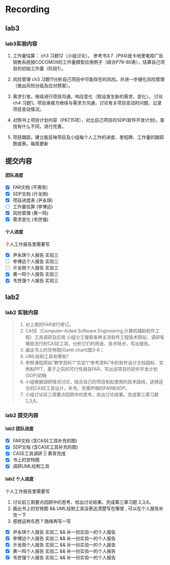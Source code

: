 # Recording

## lab3

### lab3实验内容

1. 工作量估算：
   ch3 习题12（小组讨论）。
   参考书3.7（P94)皮卡地里电视广告销售系统按COCOMOII的工作量模型应用例子（结合P79-80表），估算自己项目的初始工作量（阶段1）。

2. 风险管理
   ch3 习题11分析自己项目中可能存在的风险。并进一步细化风险管理（做出风险分级及应对预案）。

3. 需求引发。继续进行项目沟通，响应变化（假设发生新的需求、变化）。
    讨论ch4 习题1。项目承接方继续与需求方沟通，讨论有关项目变动的问题。记录项目变动情况。

4. 对照书上项目计划内容（P87,15项），对比自己项目的SDP(软件开发计划)，查找有什么不同，进行完善。

5. 项目跟踪。建立能反映项目及小组每个人工作的进度、里程碑、工作量的跟踪图或表。每周更新

## 提交内容

#### 团队进度

- [x] FAR文档 (不用改)
- [x] SDP文档 (亓龙雨)
- [x] 项目进度表 (尹永琪)
- [ ] 工作量估算 (李博远)
- [x] 风险管理 (黄一鸣)
- [x] 需求变化 (韦世强)

#### 个人进度

个人工作报告里需要写
- [x] 尹永琪个人报告 实验三
- [ ] 李博远个人报告 实验三
- [ ] 亓龙雨个人报告 实验三
- [x] 黄一鸣个人报告 实验三
- [x] 韦世强个人报告 实验三

## lab2

### lab2 实验内容

>1. 对上周的FAR进行修订。
>2. CASE（Computer-Aided Software Engineering,计算机辅助软件工程）工具调研及应用 小组分工搜索各种主流软件工程技术网站，调研有哪些流行的CASE工具，分析它们的用途、技术特点，写出报告。
>3. 画出书上的甘特图(Gantt chart)图3-6；
>4. UML绘制工具有哪些?
>5. 参照课程网站“教学资料”/“实验”/“参考资料”中的软件设计文档国标、实例和PPT，基于之前的可行性报告FAR，写出该项目的软件开发计划(SDP)初稿
>6. 小组根据调研情况讨论，结合自己的项目和拟使用的技术路线，选择适合的CASE工具设计，补充、完善所做的FAR和SDP。
>7. 小组讨论前三周要点回顾中的思考，给出讨论结果。完成第三章习题 2,3,6。

### lab2 提交内容

#### lab2 团队进度

- [x] FAR文档 (含CASE工具补充的图)
- [x] SDP文档 (含CASE工具补充的图)
- [x] CASE工具调研  || 黄哥完成
- [x] 书上的甘特图
- [x] 调研UML绘制工具

#### lab2 个人进度

个人工作报告里需要写

1. 讨论前三周要点回顾中的思考，给出讨论结果。完成第三章习题 2,3,6。
2. 画出书上的甘特图 && UML绘制工具没表达清楚写在哪里 , 可以在个人报告补充一下
3. 感想这种东西 ? 随缘再写一写

- [x] 尹永琪个人报告 实验二 && 补一份实验一的个人报告
- [x] 李博远个人报告 实验二 && 补一份实验一的个人报告
- [x] 亓龙雨个人报告 实验二 && 补一份实验一的个人报告
- [x] 黄一鸣个人报告 实验二 && 补一份实验一的个人报告
- [x] 韦世强个人报告 实验二 && 补一份实验一的个人报告
